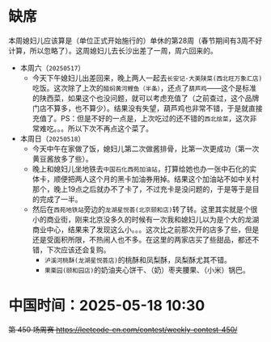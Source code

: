 
# 缺席

本周媳妇儿应该算是（单位正式开始施行的）单休的第28周（春节期间有3周不好计算，所以忽略了）。这周媳妇儿去长沙出差了一周，周六回来的。

- 本周六（`20250517`） 
  * 今天下午媳妇儿出差回来，晚上两人一起去`长安记·大美陕菜(西北旺万象汇店)`吃饭。这次除了上次的`醋焖黄河鲤鱼（半条）`，还点了`葫芦鸡`——这个是标准的陕西菜，如果这个也没问题，就可以考虑充值了（之前查过，这个品牌门店不算多，也不算少）。结果没有失望，葫芦鸡也非常不错，于是就直接充值了。PS：但是不好的一点是，上次吃过的还不错的`西北烩菜`，这次非常难吃。。。所以下次不再点这个菜了。
- 本周日（`20250518`） 
  * 今天中午在家做了饭，媳妇儿第二次做酱排骨，比第一次更成功（第一次黄豆酱放多了些）。
  * 晚上和媳妇儿坐地铁去`中国石化西苑加油站`，打算给她也办一张中石化的实体卡，顺便把两人这个月的黑卡加油券用掉。结果这个加油站不如中关村那个，晚上19点之后就办不了卡了，不过充卡是没问题的，于是等于是目的完成了一半。
  * 然后在`西苑地铁站`旁边的`龙湖星悦荟(北京颐和店)`转了转。这里其实就是个很小的商业街，刚来北京没多久的时候有一次我和媳妇儿以为是个大的龙湖商业中心，结果来了发现这么小。。。这次比之前那次开的店多了些，但是还是受面积所限，不热闹人也不多。在这里的两家店买了些甜品，都还不错，下次应该还会复购。
    + `泸溪河桃酥(龙湖星悦荟店)`的桃酥和凤梨酥，凤梨酥尤其不错。
    + `果栗园(颐和园店)`的奶油夹心饼干、（奶）枣夹腰果、（小米）锅巴。

# 中国时间：2025-05-18 10:30

~~第 450 场周赛 https://leetcode-cn.com/contest/weekly-contest-450/~~
